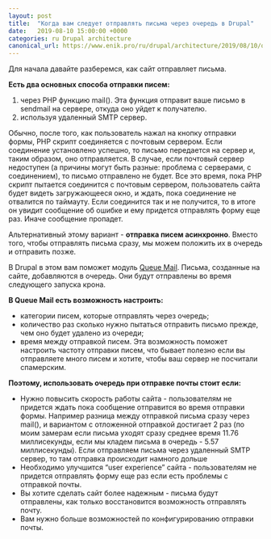 ```yaml
---
layout: post
title:  "Когда вам следует отправлять письма через очередь в Drupal"
date:   2019-08-10 15:00:00 +0000
categories: ru Drupal architecture
canonical_url: https://www.enik.pro/ru/drupal/architecture/2019/08/10/queue-mail.html
---
```

Для начала давайте разберемся, как сайт отправляет письма.

**Есть два основных способа отправки писем:**
1. через PHP функцию mail(). Эта функция отправит ваше письмо в sendmail на сервере, откуда оно уйдет к получателю.
2. используя удаленный SMTP сервер.

Обычно, после того, как пользователь нажал на кнопку отправки формы, PHP скрипт соединяется с почтовым сервером. Если соединение установлено успешно, то письмо передается на сервер и, таким образом, оно отправляется. В случае, если почтовый сервер недоступен (а причины могут быть разные: проблема с серверами, с соединением), то письмо отправлено не будет. Все это время, пока PHP скрипт пытается соединится с почтовым сервером, пользователь сайта будет видеть загружающееся окно, и ждать, пока соединение не отвалится по таймауту. Если соединится так и не получится, то в итоге он увидит сообщение об ошибке и ему придется отправлять форму еще раз. Иначе сообщение пропадет.

Альтернативный этому вариант - **отправка писем асинхронно**. Вместо того, чтобы отправлять письма сразу, мы можем положить их в очередь и отправить позже.

В Drupal в этом вам поможет модуль [Queue Mail](https://www.drupal.org/project/queue_mail). Письма, созданные на сайте, добавляются в очередь. Они будут отправлены во время следующего запуска крона.

**В Queue Mail есть возможность настроить:**
* категории писем, которые отправлять через очередь;
* количество раз сколько нужно пытаться отправить письмо прежде, чем оно будет удалено из очереди;
* время между отправкой писем. Эта возможность поможет настроить частоту  отправки писем, что бывает полезно если вы отправляете много писем и хотите, чтобы ваш сервер не посчитали спамерским.

**Поэтому, использовать очередь при отправке почты стоит если:**
* Нужно повысить скорость работы сайта - пользователям не придется ждать пока сообщение отправится во время отправки формы. Например разница между отправкой письма сразу через mail(), и вариантом с отложенной отправкой достигает 2 раз (по моим замерам если письма уходят сразу среднее время 11.76 миллисекунды, если мы кладем письма в очередь - 5.57 миллисекунды). Если отправляем письма через удаленный SMTP сервер, то там отправка происходит намного дольше
* Необходимо улучшится “user experience” сайта - пользователям не придется отправлять форму еще раз если есть проблемы с отправкой почты.
* Вы хотите сделать сайт более надежным - письма будут отправлены, как только восстановится возможность отправлять почту.
* Вам нужно больше возможностей по конфигурированию отправки почты.
